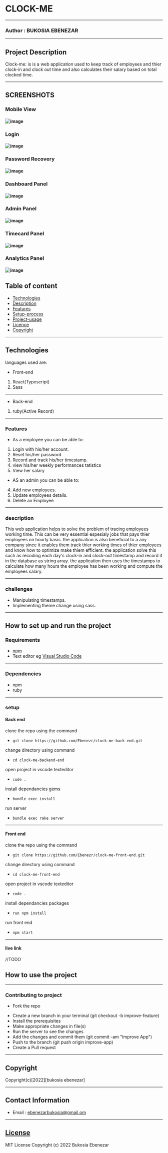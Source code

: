 # CLOCK-ME

---

### Author : BUKOSIA EBENEZAR

---

## Project Description

Clock-me: is is a web application used to keep track of employees and thier clock-in and clock out time and also calculates their salary based on total clocked time.

---

## SCREENSHOTS

### Mobile View

#### ![image](./src/assets/mobileui.png)

### Login

#### ![image](./src/assets/login.png)

### Password Recovery

#### ![image](./src/assets/passwordrecovery.png)

### Dashboard Panel

#### ![image](./src/assets/dashboard.png)

### Admin Panel

#### ![image](./src/assets/admin.png)

### Timecard Panel

#### ![image](./src/assets/timecard.png)

### Analytics Panel

#### ![image](./src/assets/analyticspage.png)

## Table of content

- [Technologies](#description)
- [Description](#description)
- [Features](#features)
- [Setup-process](#setup_process)
- [Project-usage](#project-usage)
- [Licence](#licence)
- [Copyright](#copyright)

---

## Technologies

languages used are:

- Front-end

1. React(Typescript)
2. Sass

---

- Back-end

1. ruby(Active Record)

---

### Features

- As a employee you can be able to:

1. Login with his/her account.
2. Reset his/her password
3. Record and track his/her timestamp.
4. view his/her weekly performances tatistics
5. View her salary

- AS an admin you can be able to:

4. Add new employees.
5. Update employees details.
6. Delete an Employee

---

### description

This web application helps to solve the problem of tracing employees working time. This can be very essential espesialy jobs that pays thier employees on hourly basis.
the application is also beneficial to a any company since it enables them track thier working times of thier employees and know how to optimize make thiem efficient.
the application solve this such as recoding each day's clock-in and clock-out timestamp and record it in the database as string array. the application then uses the timestamps to calculate how many hours the employee has been working and compute the employees salary.

---

### challenges

- Manipulating timestamps.
- Implementing theme change using sass.

---

## How to set up and run the project

### Requirements

- [npm](https://www.npmjs.com/)
- Text editor eg [Visual Studio Code](https://code.visualstudio.com/download)

---

### Dependencies

- npm
- ruby

---

### setup

#### Back end

clone the repo using the command

- `git clone https://github.com/Ebenezr/clock-me-back-end.git`

change directory using command

- `cd clock-me-backend-end`

open project in vscode texteditor

- `code .`

install dependancies gems

- `bundle exec install`

run server

- `bundle exec rake server`

---

#### Front end

clone the repo using the command

- `git clone https://github.com/Ebenezr/clock-me-front-end.git`

change directory using command

- `cd clock-me-front-end`

open project in vscode texteditor

- `code .`

install dependancies packages

- `run npm install`

run front end

- `npm start`

---

#### live link

//TODO

<!-- - run the following live link in your browser  -->

## How to use the project

---

### Contributing to project

- Fork the repo

* Create a new branch in your terminal (git checkout -b improve-feature)
* Install the prerequisites
* Make appropriate changes in file(s)
* Run the server to see the changes
* Add the changes and commit them (git commit -am "Improve App")
* Push to the branch (git push origin improve-app)
* Create a Pull request

---

## Copyright

Copyright(c)[2022][bukosia ebenezar]

---

## Contact Information

- Email : ebenezarbukosia@gmail.om

---

## [License](LICENSE)

MIT License
Copyright (c) 2022 Bukosia Ebenezar
